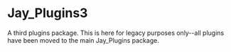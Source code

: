 Jay_Plugins3
===========

A third plugins package.  This is here for legacy purposes only--all plugins have been moved to the main Jay_Plugins package.